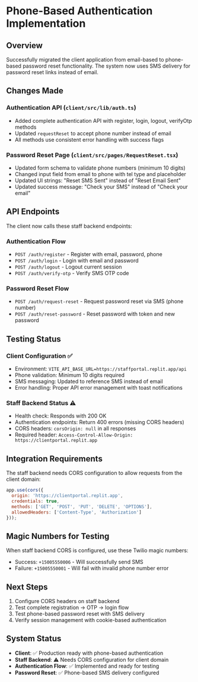 # Phone-Based Authentication Implementation

## Overview
Successfully migrated the client application from email-based to phone-based password reset functionality. The system now uses SMS delivery for password reset links instead of email.

## Changes Made

### Authentication API (`client/src/lib/auth.ts`)
- Added complete authentication API with register, login, logout, verifyOtp methods
- Updated `requestReset` to accept phone number instead of email
- All methods use consistent error handling with success flags

### Password Reset Page (`client/src/pages/RequestReset.tsx`)
- Updated form schema to validate phone numbers (minimum 10 digits)
- Changed input field from email to phone with tel type and placeholder
- Updated UI strings: "Reset SMS Sent" instead of "Reset Email Sent"
- Updated success message: "Check your SMS" instead of "Check your email"

## API Endpoints
The client now calls these staff backend endpoints:

### Authentication Flow
- `POST /auth/register` - Register with email, password, phone
- `POST /auth/login` - Login with email and password
- `POST /auth/logout` - Logout current session
- `POST /auth/verify-otp` - Verify SMS OTP code

### Password Reset Flow
- `POST /auth/request-reset` - Request password reset via SMS (phone number)
- `POST /auth/reset-password` - Reset password with token and new password

## Testing Status

### Client Configuration ✅
- Environment: `VITE_API_BASE_URL=https://staffportal.replit.app/api`
- Phone validation: Minimum 10 digits required
- SMS messaging: Updated to reference SMS instead of email
- Error handling: Proper API error management with toast notifications

### Staff Backend Status ⚠️
- Health check: Responds with 200 OK
- Authentication endpoints: Return 400 errors (missing CORS headers)
- CORS headers: `corsOrigin: null` in all responses
- Required header: `Access-Control-Allow-Origin: https://clientportal.replit.app`

## Integration Requirements

The staff backend needs CORS configuration to allow requests from the client domain:

```javascript
app.use(cors({
  origin: 'https://clientportal.replit.app',
  credentials: true,
  methods: ['GET', 'POST', 'PUT', 'DELETE', 'OPTIONS'],
  allowedHeaders: ['Content-Type', 'Authorization']
}));
```

## Magic Numbers for Testing
When staff backend CORS is configured, use these Twilio magic numbers:
- Success: `+15005550006` - Will successfully send SMS
- Failure: `+15005550001` - Will fail with invalid phone number error

## Next Steps
1. Configure CORS headers on staff backend
2. Test complete registration → OTP → login flow
3. Test phone-based password reset with SMS delivery
4. Verify session management with cookie-based authentication

## System Status
- **Client**: ✅ Production ready with phone-based authentication
- **Staff Backend**: ⚠️ Needs CORS configuration for client domain
- **Authentication Flow**: ✅ Implemented and ready for testing
- **Password Reset**: ✅ Phone-based SMS delivery configured